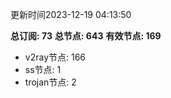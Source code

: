 更新时间2023-12-19 04:13:50

**总订阅: 73**
**总节点: 643**
**有效节点: 169**
- v2ray节点: 166
- ss节点: 1
- trojan节点: 2
